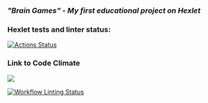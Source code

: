 ### ***"Brain Games" - My first educational project on Hexlet***


### Hexlet tests and linter status:
[![Actions Status](https://github.com/aleksandrbagrov/backend-project-lvl1/workflows/hexlet-check/badge.svg)](https://github.com/aleksandrbagrov/backend-project-lvl1/actions)

###  Link to Code Climate
<a href="https://codeclimate.com/github/codeclimate/codeclimate/maintainability"><img src="https://api.codeclimate.com/v1/badges/a99a88d28ad37a79dbf6/maintainability" /></a>

[![Workflow Linting Status](https://github.com/aleksandrbagrov/backend-project-lvl1/workflows/hexlet-project-lint/badge.svg)](https://github.com/aleksandrbagrov/backend-project-lvl1/actions)
